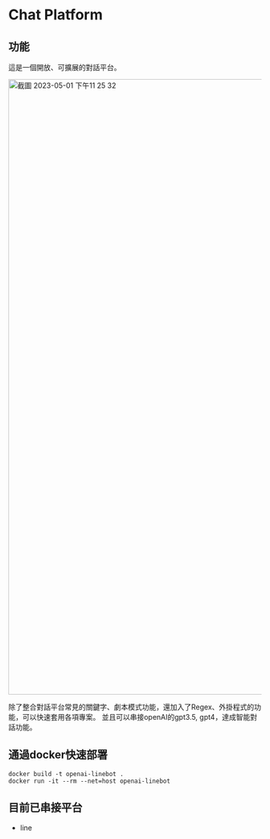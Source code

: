 # Chat Platform
## 功能
這是一個開放、可擴展的對話平台。

<img width="1223" alt="截圖 2023-05-01 下午11 25 32" src="https://user-images.githubusercontent.com/35889113/235476986-efbbcffd-68b9-4d0e-b0a3-d3fb6441cace.png">

除了整合對話平台常見的關鍵字、劇本模式功能，還加入了Regex、外掛程式的功能，可以快速套用各項專案。
並且可以串接openAI的gpt3.5, gpt4，達成智能對話功能。

## 通過docker快速部署
```
docker build -t openai-linebot .
docker run -it --rm --net=host openai-linebot
```

## 目前已串接平台
* line

